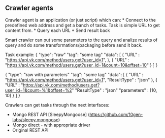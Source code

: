 ## Crawler agents ##

Crawler agent is an application (or just script) which can:
    * Connect to the predefined web address and get a banch of tasks. Task is simple URL to get content from.
    * Query each URL
    * Send result back

Smart crawler can put some parameters to the query and analize results of query and do some transformations/packaging before send it back.

Task example:
{
    "type": "raw"
    "tag":  "some tag"
    "data": [
            {
                "URL" : "https://api.vk.com/method/users.get?user_id=1",
            },
            {
                "URL" : "https://api.vk.com/method/users.get?user_id=1&count=10&offset=10"
            }
            ]
}

{
    "type": "raw with parameters"
    "tag":  "some tag"
    "data": [
            {
                "URL" : "https://api.vk.com/method/users.get?user_id=1",
                "ResultType" : "json"
            },
            {
                "URL" : "https://api.vk.com/method/users.get?user_id=1&count=%1&offset=%2"
                "ResultType" : "json"
                "parameters" : [10, 10]
            }
            ]
}


Crawlers can get tasks through the next interfaces:
* Mongo REST API [SleepyMongoose] (https://github.com/10gen-labs/sleepy.mongoose)
* Mongo direct - with appropriate driver
* Original REST API